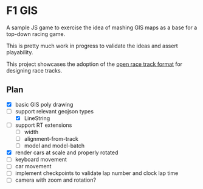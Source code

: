 # F1 GIS

A sample JS game to exercise the idea of mashing GIS maps as a base for a top-down racing game.

This is pretty much work in progress to validate the ideas and assert playability.

This project showcases the adoption of the [open race track format](https://github.com/JosePedroDias/open-race-track-format) for designing race tracks.


## Plan

- [x] basic GIS poly drawing
- [ ] support relevant geojson types
  - [x] LineString
- [ ] support RT extensions
  - [ ] width
  - [ ] alignment-from-track
  - [ ] model and model-batch
- [x] render cars at scale and properly rotated
- [ ] keyboard movement
- [ ] car movement
- [ ] implement checkpoints to validate lap number and clock lap time
- [ ] camera with zoom and rotation?

